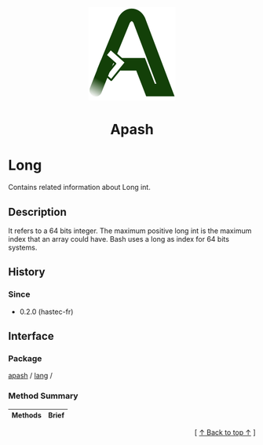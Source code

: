 
<div align='center' id='apash-top'>
  <a href='https://github.com/hastec-fr/apash'>
    <img alt='apash-logo' src='../../../../../assets/apash-logo.svg'/>
  </a>

  # Apash
</div>


 <!-- @class -->
# Long
Contains related information about Long int.
## Description
   It refers to a 64 bits integer.
   The maximum positive long int is the maximum index that an array could have.
   Bash uses a long as index for 64 bits systems.

## History
### Since
  * 0.2.0 (hastec-fr)

## Interface
### Package
<!-- apash.packageBegin -->
[apash](../../apash.md) / [lang](../lang.md) / 
<!-- apash.packageEnd -->

### Method Summary
<!-- apash.summaryTableBegin -->
| Methods                  | Brief                                 |
|--------------------------|---------------------------------------|
<!-- apash.summaryTableEnd -->

  <div align='right'>[ <a href='#apash-top'>↑ Back to top ↑</a> ]</div>

